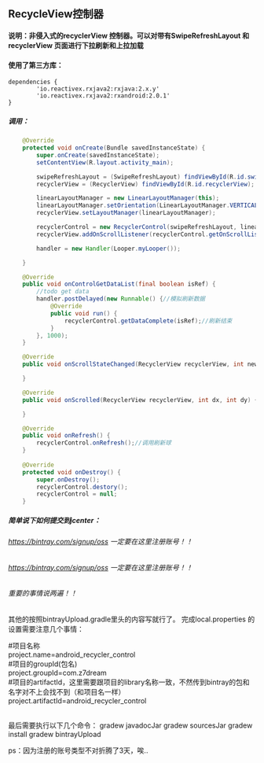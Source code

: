 ## RecycleView控制器
#### 说明：非侵入式的recyclerView 控制器。可以对带有SwipeRefreshLayout 和 recyclerView 页面进行下拉刷新和上拉加载<br />
#### 使用了第三方库：
```
dependencies {
		'io.reactivex.rxjava2:rxjava:2.x.y'
		'io.reactivex.rxjava2:rxandroid:2.0.1'
}
```
##### 调用：
```java
    @Override
    protected void onCreate(Bundle savedInstanceState) {
        super.onCreate(savedInstanceState);
        setContentView(R.layout.activity_main);

        swipeRefreshLayout = (SwipeRefreshLayout) findViewById(R.id.swipeRefreshLayout);
        recyclerView = (RecyclerView) findViewById(R.id.recyclerView);

        linearLayoutManager = new LinearLayoutManager(this);
        linearLayoutManager.setOrientation(LinearLayoutManager.VERTICAL);
        recyclerView.setLayoutManager(linearLayoutManager);

        recyclerControl = new RecyclerControl(swipeRefreshLayout, linearLayoutManager, this);//初始化
        recyclerView.addOnScrollListener(recyclerControl.getOnScrollListener());//滚动监听

        handler = new Handler(Looper.myLooper());

    }

    @Override
    public void onControlGetDataList(final boolean isRef) {
        //todo get data
        handler.postDelayed(new Runnable() {//模拟刷新数据
            @Override
            public void run() {
                recyclerControl.getDataComplete(isRef);//刷新结束
            }
        }, 1000);
    }

    @Override
    public void onScrollStateChanged(RecyclerView recyclerView, int newState) {

    }

    @Override
    public void onScrolled(RecyclerView recyclerView, int dx, int dy) {

    }

    @Override
    public void onRefresh() {
        recyclerControl.onRefresh();//调用刷新球
    }
    
    @Override
    protected void onDestroy() {
        super.onDestroy();
        recyclerControl.destory();
        recyclerControl = null;
    }
```
##### 简单说下如何提交到jcenter：
###### https://bintray.com/signup/oss 一定要在这里注册账号！！
###### https://bintray.com/signup/oss 一定要在这里注册账号！！
###### 重要的事情说两遍！！
其他的按照bintrayUpload.gradle里头的内容写就行了。
完成local.properties 的设置需要注意几个事情：

#项目名称<br />
project.name=android_recycler_control<br />
#项目的groupId(包名)<br />
project.groupId=com.z7dream<br />
#项目的artifactId，这里需要跟项目的library名称一致，不然传到bintray的包和名字对不上会找不到（和项目名一样）<br />
project.artifactId=android_recycler_control<br />
<br />

最后需要执行以下几个命令：
gradew javadocJar
gradew sourcesJar
gradew install
gradew bintrayUpload

ps：因为注册的账号类型不对折腾了3天，唉..
